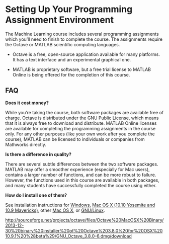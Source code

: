 Setting Up Your Programming Assignment Environment
======================================================

The Machine Learning course includes several programming assignments which you’ll need to finish to complete the 
course. The assignments require the Octave or MATLAB scientific computing languages.

  - Octave is a free, open-source application available for many platforms. It has a text interface and an 
  experimental graphical one.
  
  - MATLAB is proprietary software, but a free trial license to MATLAB Online is being offered for the completion 
  of this course.
  
## FAQ
**Does it cost money?**

While you’re taking the course, both software packages are available free of charge. Octave is distributed under 
the GNU Public License, which means that it is always free to download and distribute. MATLAB Online licenses are 
available for completing the programming assignments in the course only. For any other purposes (like your own work after you complete the course), MATLAB can be licensed to individuals or companies from Mathworks directly.

**Is there a difference in quality?**

There are several subtle differences between the two software packages. MATLAB may offer a smoother experience 
(especially for Mac users), contains a larger number of functions, and can be more robust to failure. However, the 
functions used in this course are available in both packages, and many students have successfully completed the course 
using either.

**How do I install one of them?**

See installation instructions for 
[Windows](https://www.coursera.org/learn/machine-learning/supplement/p9ckf/installing-octave-matlab-on-windows), 
[Mac OS X (10.10 Yosemite and 10.9 Mavericks)](https://www.coursera.org/learn/machine-learning/supplement/ykU6M/installing-octave-matlab-on-mac-os-x-10-10-yosemite-and-10-9-mavericks), 
other [Mac OS X](https://www.coursera.org/learn/machine-learning/supplement/M16Qr/installing-octave-matlab-on-mac-os-x-10-8-mountain-lion-and-earlier), 
or [GNU/Linux](https://www.coursera.org/learn/machine-learning/supplement/NSG5j/installing-octave-matlab-on-gnu-linux).


http://sourceforge.net/projects/octave/files/Octave%20MacOSX%20Binary/2013-12-30%20binary%20installer%20of%20Octave%203.8.0%20for%20OSX%2010.9.1%20%28beta%29/GNU_Octave_3.8.0-6.dmg/download